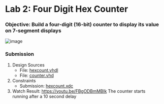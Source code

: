 # Lab 2: Four Digit Hex Counter
### Objective: Build a four-digit (16-bit) counter to display its value on 7-segment displays
![image](https://user-images.githubusercontent.com/26263012/159541903-59286a49-3506-4040-98b6-35f9e4453a55.png)
### Submission
1. Design Sources
   * File: [hexcount.vhdl](./hexcount.vhd)
   * File: [counter.vhd](./counter.vhd)
2. Constraints
   * Submission: [hexcount.xdc](./hexcount.xdc)
3. Watch Result: https://youtu.be/FBgODBmMBIk
The counter starts running after a 10 second delay
